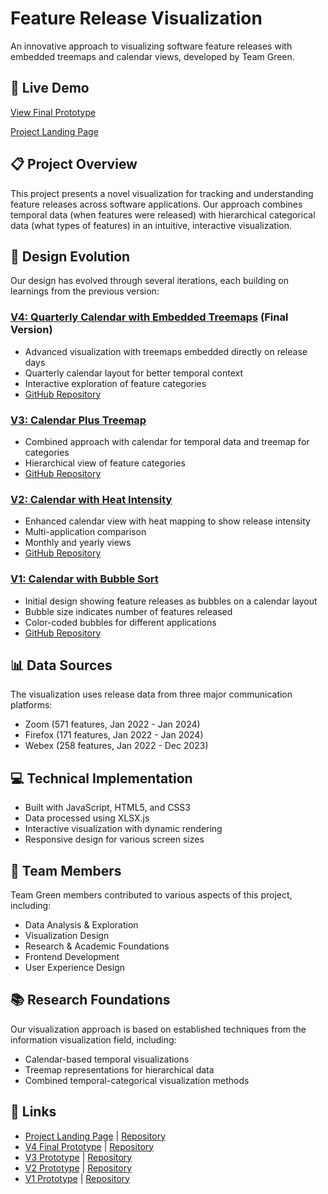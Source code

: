 # Feature Release Visualization

An innovative approach to visualizing software feature releases with embedded treemaps and calendar views, developed by Team Green.

## 🌟 Live Demo

[View Final Prototype](https://treemap.rohan.host/)

[Project Landing Page](https://asn3.rohan.host/)

## 📋 Project Overview

This project presents a novel visualization for tracking and understanding feature releases across software applications. Our approach combines temporal data (when features were released) with hierarchical categorical data (what types of features) in an intuitive, interactive visualization.

## 🚀 Design Evolution

Our design has evolved through several iterations, each building on learnings from the previous version:

### [V4: Quarterly Calendar with Embedded Treemaps](https://treemap.rohan.host/) (Final Version)
- Advanced visualization with treemaps embedded directly on release days
- Quarterly calendar layout for better temporal context
- Interactive exploration of feature categories
- [GitHub Repository](https://github.com/rohzzn/asn3)

### [V3: Calendar Plus Treemap](https://zoom.rohan.host)
- Combined approach with calendar for temporal data and treemap for categories
- Hierarchical view of feature categories
- [GitHub Repository](https://github.com/rohzzn/isse-treemap)

### [V2: Calendar with Heat Intensity](https://greenteam.rohan.host/)
- Enhanced calendar view with heat mapping to show release intensity
- Multi-application comparison
- Monthly and yearly views
- [GitHub Repository](https://github.com/rohzzn/lsse)

### [V1: Calendar with Bubble Sort](http://teamgreen.rohan.host/)
- Initial design showing feature releases as bubbles on a calendar layout
- Bubble size indicates number of features released
- Color-coded bubbles for different applications
- [GitHub Repository](https://github.com/rohzzn/features_visualization)

## 📊 Data Sources

The visualization uses release data from three major communication platforms:
- Zoom (571 features, Jan 2022 - Jan 2024)
- Firefox (171 features, Jan 2022 - Jan 2024)
- Webex (258 features, Jan 2022 - Dec 2023)

## 💻 Technical Implementation

- Built with JavaScript, HTML5, and CSS3
- Data processed using XLSX.js
- Interactive visualization with dynamic rendering
- Responsive design for various screen sizes

## 👥 Team Members

Team Green members contributed to various aspects of this project, including:
- Data Analysis & Exploration
- Visualization Design
- Research & Academic Foundations
- Frontend Development
- User Experience Design

## 📚 Research Foundations

Our visualization approach is based on established techniques from the information visualization field, including:
- Calendar-based temporal visualizations
- Treemap representations for hierarchical data
- Combined temporal-categorical visualization methods


## 🔗 Links

- [Project Landing Page](https://asn3.rohan.host/) | [Repository](https://github.com/rohzzn/lsselanding)
- [V4 Final Prototype](https://treemap.rohan.host/) | [Repository](https://github.com/rohzzn/asn3)
- [V3 Prototype](https://zoom.rohan.host) | [Repository](https://github.com/rohzzn/isse-treemap)
- [V2 Prototype](https://greenteam.rohan.host/) | [Repository](https://github.com/rohzzn/lsse)
- [V1 Prototype](http://teamgreen.rohan.host/) | [Repository](https://github.com/rohzzn/features_visualization)
